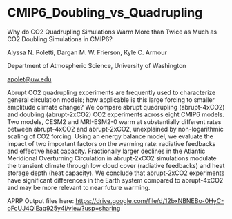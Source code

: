 # CMIP6_Doubling_vs_Quadrupling
Why do CO2 Quadrupling Simulations Warm More than Twice as Much as CO2 Doubling Simulations in CMIP6? 

Alyssa N. Poletti, Dargan M. W. Frierson, Kyle C. Armour

Department of Atmospheric Science, University of Washington

apolet@uw.edu

Abrupt CO2 quadrupling experiments are frequently used to characterize general circulation models; how applicable is this large forcing to smaller amplitude climate change? We compare abrupt quadrupling (abrupt-4xCO2) and doubling (abrupt-2xCO2) CO2 experiments across eight CMIP6 models. Two models, CESM2 and MRI-ESM2-0 warm at substantially different rates between abrupt-4xCO2 and abrupt-2xCO2, unexplained by non-logarithmic scaling of CO2 forcing. Using an energy balance model, we evaluate the impact of two important factors on the warming rate: radiative feedbacks and effective heat capacity. Fractionally larger declines in the Atlantic Meridional Overturning Circulation in abrupt-2xCO2 simulations modulate the transient climate through low cloud cover (radiative feedbacks) and heat storage depth (heat capacity). We conclude that abrupt-2xCO2 experiments have significant differences in the Earth system compared to abrupt-4xCO2 and may be more relevant to near future warming.

APRP Output files here: https://drive.google.com/file/d/12bxNBNEBo-0HyC-oFcUJ4QlEaq925y4i/view?usp=sharing
